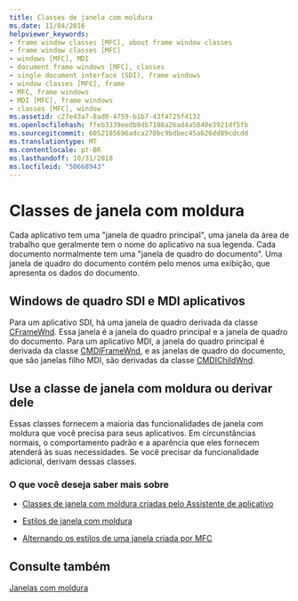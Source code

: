 ```yaml
---
title: Classes de janela com moldura
ms.date: 11/04/2016
helpviewer_keywords:
- frame window classes [MFC], about frame window classes
- frame window classes [MFC]
- windows [MFC], MDI
- document frame windows [MFC], classes
- single document interface (SDI), frame windows
- window classes [MFC], frame
- MFC, frame windows
- MDI [MFC], frame windows
- classes [MFC], window
ms.assetid: c27e43a7-8ad0-4759-b1b7-43f4725f4132
ms.openlocfilehash: ffeb3339eedb9db7108a26ad4a5840e3921df5fb
ms.sourcegitcommit: 6052185696adca270bc9bdbec45a626dd89cdcdd
ms.translationtype: MT
ms.contentlocale: pt-BR
ms.lasthandoff: 10/31/2018
ms.locfileid: "50668943"
---
```

# <a name="frame-window-classes"></a>Classes de janela com moldura

Cada aplicativo tem uma "janela de quadro principal", uma janela da área de trabalho que geralmente tem o nome do aplicativo na sua legenda. Cada documento normalmente tem uma "janela de quadro do documento". Uma janela de quadro do documento contém pelo menos uma exibição, que apresenta os dados do documento.

## <a name="frame-windows-in-sdi-and-mdi-applications"></a>Windows de quadro SDI e MDI aplicativos

Para um aplicativo SDI, há uma janela de quadro derivada da classe [CFrameWnd](../mfc/reference/cframewnd-class.md). Essa janela é a janela do quadro principal e a janela de quadro do documento. Para um aplicativo MDI, a janela do quadro principal é derivada da classe [CMDIFrameWnd](../mfc/reference/cmdiframewnd-class.md), e as janelas de quadro do documento, que são janelas filho MDI, são derivadas da classe [CMDIChildWnd](../mfc/reference/cmdichildwnd-class.md).

## <a name="use-the-frame-window-class-or-derive-from-it"></a>Use a classe de janela com moldura ou derivar dele

Essas classes fornecem a maioria das funcionalidades de janela com moldura que você precisa para seus aplicativos. Em circunstâncias normais, o comportamento padrão e a aparência que eles fornecem atenderá às suas necessidades. Se você precisar da funcionalidade adicional, derivam dessas classes.

### <a name="what-do-you-want-to-know-more-about"></a>O que você deseja saber mais sobre

- [Classes de janela com moldura criadas pelo Assistente de aplicativo](../mfc/frame-window-classes-created-by-the-application-wizard.md)

- [Estilos de janela com moldura](../mfc/frame-window-styles-cpp.md)

- [Alternando os estilos de uma janela criada por MFC](../mfc/changing-the-styles-of-a-window-created-by-mfc.md)

## <a name="see-also"></a>Consulte também

[Janelas com moldura](../mfc/frame-windows.md)

